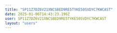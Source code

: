 ```yaml
---
title: "SP11Z7DZ6V21XNCSBED9RE5TYKE50SVDYC7KWCAST"
date: 2025-01-06T14:43:23.196Z
user: SP11Z7DZ6V21XNCSBED9RE5TYKE50SVDYC7KWCAST
layout: "users"
---
```

    